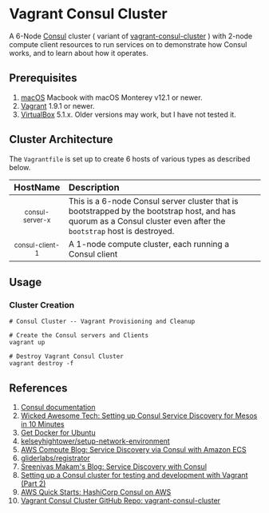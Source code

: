 # Vagrant Consul Cluster

A 6-Node [Consul][a01] cluster ( variant of [vagrant-consul-cluster][a16] ) with 2-node compute client resources to run services on to demonstrate how Consul works, and to learn about how it operates.

## Prerequisites

1. [macOS][a15] Macbook with macOS Monterey v12.1 or newer.
1. [Vagrant][a13] 1.9.1 or newer.
1. [VirtualBox][a14] 5.1.x.  Older versions may work, but I have not tested it.

## Cluster Architecture

The `Vagrantfile` is set up to create 6 hosts of various types as described below.

|     <font size="4"> HostName </font>      | <font size="4"> Description </font>                                                                                                                                |
|:-----------------------------------------:|:-------------------------------------------------------------------------------------------------------------------------------------------------------------------|
| <font size="2.5"> consul-server-x </font> | This is a 6-node Consul server cluster that is bootstrapped by the bootstrap host, and has quorum as a Consul cluster even after the `bootstrap` host is destroyed. |
| <font size="2.5"> consul-client-1 </font> | A 1-node compute cluster, each running a Consul client|


## Usage

### Cluster Creation

```
# Consul Cluster -- Vagrant Provisioning and Cleanup

# Create the Consul servers and Clients
vagrant up

# Destroy Vagrant Consul Cluster
vagrant destroy -f
```
## References

1. [Consul documentation][a01]
1. [Wicked Awesome Tech: Setting up Consul Service Discovery for Mesos in 10 Minutes][a02]
1. [Get Docker for Ubuntu][a03]
1. [kelseyhightower/setup-network-environment][a04]
1. [AWS Compute Blog: Service Discovery via Consul with Amazon ECS][a05]
1. [gliderlabs/registrator][a06]
1. [Sreenivas Makam's Blog: Service Discovery with Consul][a07]
1. [Setting up a Consul cluster for testing and development with Vagrant (Part 2)][a16]
1. [AWS Quick Starts: HashiCorp Consul on AWS][a15]
1. [Vagrant Consul Cluster GitHub Repo: vagrant-consul-cluster][a16]

[a01]: https://www.consul.io/
[a02]: http://www.wickedawesometech.us/2016/04/setting-up-consul-service-discovery-in.html
[a03]: https://docs.docker.com/engine/installation/linux/ubuntu/
[a04]: https://github.com/kelseyhightower/setup-network-environment
[a05]: https://aws.amazon.com/blogs/compute/service-discovery-via-consul-with-amazon-ecs/
[a06]: http://gliderlabs.com/registrator/latest/
[a07]: https://sreeninet.wordpress.com/2016/04/17/service-discovery-with-consul/
[a08]: https://www.consul.io/docs/guides/bootstrapping.html
[a09]: https://www.consul.io/docs/agent/options.html#_join
[a10]: https://www.oreilly.com/ideas/an-introduction-to-immutable-infrastructure
[a12]: https://brew.sh/
[a13]: https://www.vagrantup.com/
[a14]: https://www.virtualbox.org/
[a15]: https://aws.amazon.com/quickstart/architecture/consul/
[a16]: http://www.andyfrench.info/2015/08/setting-up-consul-cluster-for-testing_15.html
[a15]: https://www.apple.com/macos/monterey/
[a16]: https://github.com/infrastructure-as-code/vagrant-consul-cluster